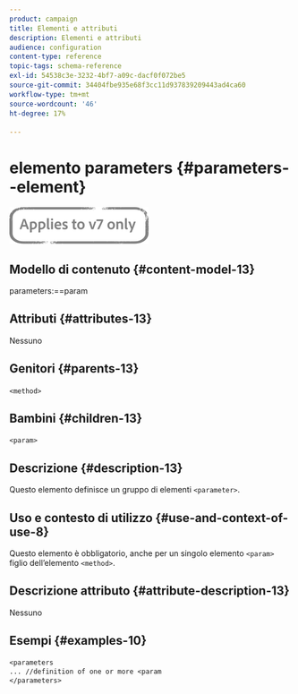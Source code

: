 ```yaml
---
product: campaign
title: Elementi e attributi
description: Elementi e attributi
audience: configuration
content-type: reference
topic-tags: schema-reference
exl-id: 54538c3e-3232-4bf7-a09c-dacf0f072be5
source-git-commit: 34404fbe935e68f3cc11d937839209443ad4ca60
workflow-type: tm+mt
source-wordcount: '46'
ht-degree: 17%

---
```


# elemento parameters {#parameters--element}

![](../../../assets/v7-only.svg)

## Modello di contenuto {#content-model-13}

parameters:==param

## Attributi {#attributes-13}

Nessuno

## Genitori {#parents-13}

`<method>`

## Bambini {#children-13}

`<param>`

## Descrizione {#description-13}

Questo elemento definisce un gruppo di elementi `<parameter>`.

## Uso e contesto di utilizzo {#use-and-context-of-use-8}

Questo elemento è obbligatorio, anche per un singolo elemento `<param>` figlio dell’elemento `<method>`.

## Descrizione attributo {#attribute-description-13}

Nessuno

## Esempi {#examples-10}

```
<parameters
... //definition of one or more <param
</parameters>
```
